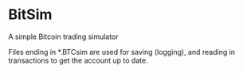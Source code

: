 BitSim
======

A simple Bitcoin trading simulator

Files ending in *.BTCsim are used for saving (logging), and reading in transactions to get the account up to date.
